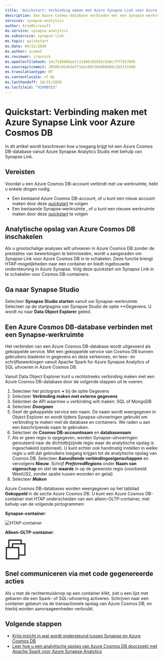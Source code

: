 ```yaml
---
title: 'Quickstart: Verbinding maken met Azure Synapse Link voor Azure Cosmos DB'
description: Een Azure Cosmos-database verbinden met een Synapse-werkruimte met behulp van Synapse Link
services: synapse-analytics
author: ArnoMicrosoft
ms.service: synapse-analytics
ms.subservice: synapse-link
ms.topic: quickstart
ms.date: 04/21/2020
ms.author: acomet
ms.reviewer: jrasnick
ms.openlocfilehash: 14c71d5888aefc11485c03935c5d8c7ff7d17045
ms.sourcegitcommit: 30505c01d43ef71dac08138a960903c2b53f2499
ms.translationtype: HT
ms.contentlocale: nl-NL
ms.lasthandoff: 10/15/2020
ms.locfileid: "92090553"
---
```

# <a name="quickstart-connect-to-azure-synapse-link-for-azure-cosmos-db"></a>Quickstart: Verbinding maken met Azure Synapse Link voor Azure Cosmos DB

In dit artikel wordt beschreven hoe u toegang krijgt tot een Azure Cosmos DB-database vanuit Azure Synapse Analytics Studio met behulp van Synapse Link. 

## <a name="prerequisites"></a>Vereisten

Voordat u een Azure Cosmos DB-account verbindt met uw werkruimte, hebt u enkele dingen nodig.

* Een bestaand Azure Cosmos DB-account, of u kunt een nieuw account maken door deze [quickstart](https://docs.microsoft.com/azure/cosmos-db/how-to-manage-database-account) te volgen
* Een bestaande Synapse-werkruimte , of u kunt een nieuwe werkruimte maken door deze [quickstart](https://docs.microsoft.com/azure/synapse-analytics/quickstart-create-workspace) te volgen 

## <a name="enable-azure-cosmos-db-analytical-store"></a>Analytische opslag van Azure Cosmos DB inschakelen

Als u grootschalige analyses wilt uitvoeren in Azure Cosmos DB zonder de prestaties van bewerkingen te beïnvloeden, wordt u aangeraden om Synapse Link voor Azure Cosmos DB in te schakelen. Deze functie brengt HTAP-mogelijkheden naar een container en biedt ingebouwde ondersteuning in Azure Synapse. Volg deze quickstart om Synapse Link in te schakelen voor Cosmos DB-containers.

## <a name="navigate-to-synapse-studio"></a>Ga naar Synapse Studio

Selecteer **Synapse Studio starten** vanuit uw Synapse-werkruimte. Selecteer op de startpagina van Synapse Studio de optie **Gegevens. U wordt nu naar **Data Object Explorer** geleid.

## <a name="connect-an-azure-cosmos-db-database-to-a-synapse-workspace"></a>Een Azure Cosmos DB-database verbinden met een Synapse-werkruimte

Het verbinden van een Azure Cosmos DB-database wordt uitgevoerd als gekoppelde service. Met een gekoppelde service van Cosmos DB kunnen gebruikers bladeren in gegevens en deze verkennen, en lees- en schrijfbewerkingen vanuit Apache Spark for Azure Synapse Analytics of SQL uitvoeren in Azure Cosmos DB.

Vanuit Data Object Explorer kunt u rechtstreeks verbinding maken met een Azure Cosmos DB-database door de volgende stappen uit te voeren:

1. Selecteer het pictogram ***+*** bij de optie Gegevens
2. Selecteer **Verbinding maken met externe gegevens**
3. Selecteer de API waarmee u verbinding wilt maken: SQL of MongoDB
4. Selecteer ***Doorgaan***
5. Geef de gekoppelde service een naam. De naam wordt weergegeven in Object Explorer en wordt tijdens Synapse-uitvoeringen gebruikt om verbinding te maken met de database en containers. We raden u aan een beschrijvende naam te gebruiken.
6. Selecteer de **Cosmos DB-accountnaam** en **databasenaam**
7. Als er geen regio is opgegeven, worden Synapse-uitvoeringen gerouteerd naar de dichtstbijzijnde regio waar de analytische opslag is ingeschakeld (optioneel). U kunt echter ook handmatig instellen in welke regio u wilt dat gebruikers toegang krijgen tot de analytische opslag van Cosmos DB. Selecteer **Aanvullende verbindingseigenschappen** en vervolgens **Nieuw**. Schrijf ***PreferredRegions*** onder **Naam van eigenschap** en stel de **waarde** in op de gewenste regio (voorbeeld: WestUS2, zonder spatie tussen woorden en getal)
8. Selecteer ***Maken***

Azure Cosmos DB-databases worden weergegeven op het tabblad **Gekoppeld** in de sectie Azure Cosmos DB. U kunt een Azure Cosmos DB-container met HTAP onderscheiden van een alleen-OLTP-container, met behulp van de volgende pictogrammen:

**Synapse-container**:

![HTAP-container](./media/quickstart-connect-synapse-link-cosmosdb/htap-container.png)

**Alleen-OLTP-container**:

![OLTP-container](./media/quickstart-connect-synapse-link-cosmosdb/oltp-container.png)

## <a name="quickly-interact-with-code-generated-actions"></a>Snel communiceren via met code gegenereerde acties

Als u met de rechtermuisknop op een container klikt, ziet u een lijst met gebaren die een Spark- of SQL-uitvoering activeren. Schrijven naar een container gebeurt via de transactionele opslag van Azure Cosmos DB, en hierbij worden aanvraageenheden verbruikt.  

## <a name="next-steps"></a>Volgende stappen

* [Krijg inzicht in wat wordt ondersteund tussen Synapse en Azure Cosmos DB](./synapse-link/concept-synapse-link-cosmos-db-support.md)
* [Leer hoe u een analytische opslag van Azure Cosmos DB doorzoekt met Apache Spark voor Azure Synapse Analytics](synapse-link/how-to-query-analytical-store-spark.md)